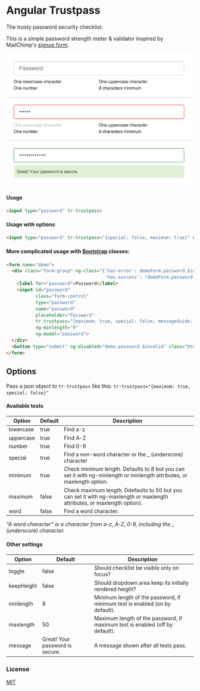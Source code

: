 # Angular Trustpass
The trusty password security checklist.

This is a simple password strength meter & validator inspired by MailChimp's [signup form](https://login.mailchimp.com/signup/).

![Screenshot](./example/screenshot.png)

#### Usage
```html
<input type="password" tr-trustpass>
```

#### Usage with options
```html
<input type="password" tr-trustpass="{special: false, maximum: true}" ng-minlength="9" ng-maxlength="90">
```

#### More complicated usage with [Bootstrap](http://getbootstrap.com/) classes:
```html
<form name="demo">
  <div class="form-group" ng-class="{'has-error': demoForm.password.$invalid && demoForm.password.$dirty,
                                     'has-success': !demoForm.password.$invalid && demoForm.password.$dirty}">
    <label for="password">Password</label>
    <input id="password"
           class="form-control"
           type="password"
           name="password"
           placeholder="Password"
           tr-trustpass="{maximum: true, special: false, messageGuide: 'Make sure your password meets these requirements:'}"
           ng-minlength="9"
           ng-model="password">
  </div>
  <button type="submit" ng-disabled="demo.password.$invalid" class="btn btn-primary">Sign in</button>
</form>
```

## Options
Pass a json object to `tr-trustpass` like this: `tr-trustpass="{maximum: true, special: false}"`

#### Available tests
| **Option** | Default | Description                                                                                                               |
|------------|---------|---------------------------------------------------------------------------------------------------------------------------|
| lowercase  | true    | Find a-z                                                                                                                  |
| uppercase  | true    | Find A-Z                                                                                                                  |
| number     | true    | Find 0-9                                                                                                                  |
| special    | true    | Find a non-word character or the _ (underscore) character                                                                 |
| minimum    | true    | Check minimum length. Defaults to 8 but you can set it with ng-minlength or minlength attributes, or maxlength option.    |
| maximum    | false   | Check maximum length. Ddefaults to 50 but you can set it with ng-maxlength or maxlength attributes, or maxlength option). |
| word       | false   | Find a word character.

*"A word character" is a character from a-z, A-Z, 0-9, including the _ (underscore) character.*

#### Other settings
| **Option** | Default                                         | Description                                                                  |
|------------|-------------------------------------------------|------------------------------------------------------------------------------|
| toggle     | false                                           | Should checklist be visible only on focus?                                   |
| keepHeight | false                                           | Should dropdown area keep its initially rendered height?                     |
| minlength  | 8                                               | Minimum length of the password, if minimum test is enabled (on by default).  |
| maxlength  | 50                                              | Maximum length of the password, if maximum test is enabled (off by default). |
| message    | Great! Your password is secure. | A message shown after all tests pass.                                        |


### License
[MIT](LICENSE.md)
